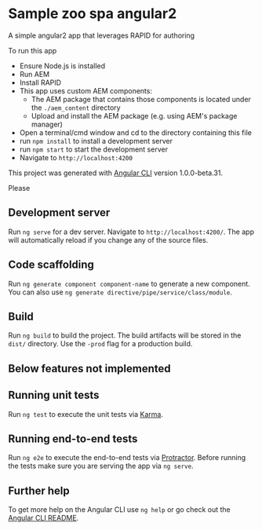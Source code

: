 # Sample zoo spa angular2

A simple angular2 app that leverages RAPID for authoring

To run this app

- Ensure Node.js is installed
- Run AEM
- Install RAPID
- This app uses custom AEM components:
    - The AEM package that contains those components is located under the `./aem_content` directory
    - Upload and install the AEM package (e.g. using AEM's package manager)
- Open a terminal/cmd window and cd to the directory containing this file
- run `npm install` to install a development server
- run `npm start` to start the development server
- Navigate to `http://localhost:4200`

This project was generated with [Angular CLI](https://github.com/angular/angular-cli) version 1.0.0-beta.31.

Please 

## Development server
Run `ng serve` for a dev server. Navigate to `http://localhost:4200/`. The app will automatically reload if you change any of the source files.

## Code scaffolding

Run `ng generate component component-name` to generate a new component. You can also use `ng generate directive/pipe/service/class/module`.

## Build

Run `ng build` to build the project. The build artifacts will be stored in the `dist/` directory. Use the `-prod` flag for a production build.

## Below features not implemented

## Running unit tests

Run `ng test` to execute the unit tests via [Karma](https://karma-runner.github.io).

## Running end-to-end tests

Run `ng e2e` to execute the end-to-end tests via [Protractor](http://www.protractortest.org/).
Before running the tests make sure you are serving the app via `ng serve`.

## Further help

To get more help on the Angular CLI use `ng help` or go check out the [Angular CLI README](https://github.com/angular/angular-cli/blob/master/README.md).
